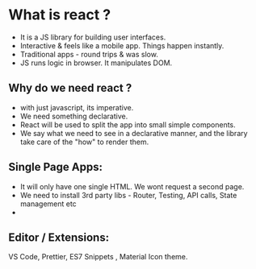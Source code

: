 # What is react ?

- It is a JS library for building user interfaces. 
- Interactive & feels like a mobile app. Things happen instantly. 
- Traditional apps - round trips & was slow. 
- JS runs logic in browser. It manipulates DOM. 

## Why do we need react ?

- with just javascript, its imperative. 
- We need something declarative. 
- React will be used to split the app into small simple components. 
- We say what we need to see in a declarative manner, and the library take care of the "how" to render them. 

## Single Page Apps:

- It will only have one single HTML. We wont request a second page.
- We need to install 3rd party libs - Router, Testing, API calls, State management etc 
- 

## Editor / Extensions:

VS Code, Prettier, ES7 Snippets , Material Icon theme. 


